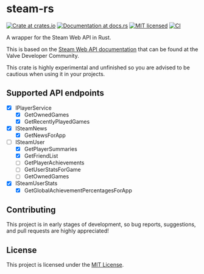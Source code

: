 # steam-rs

[![Crate at crates.io](https://img.shields.io/crates/v/steam-rs.svg)](https://crates.io/crates/steam-rs)
[![Documentation at docs.rs](https://docs.rs/steam-rs/badge.svg)](https://docs.rs/steam-rs)
[![MIT licensed](https://img.shields.io/crates/l/steam-rs.svg)](./LICENSE)
[![CI](https://github.com/garhow/steam-rs/actions/workflows/ci.yml/badge.svg)](https://github.com/garhow/steam-rs/actions/workflows/ci.yml)

A wrapper for the Steam Web API in Rust.

This is based on the [Steam Web API documentation](https://developer.valvesoftware.com/wiki/Steam_Web_API) that can be found at the Valve Developer Community.

This crate is highly experimental and unfinished so you are advised to be cautious when using it in your projects.

## Supported API endpoints
- [x] IPlayerService
  - [x] GetOwnedGames
  - [x] GetRecentlyPlayedGames
- [x] ISteamNews
  - [x] GetNewsForApp
- [ ] ISteamUser
  - [x] GetPlayerSummaries
  - [x] GetFriendList
  - [ ] GetPlayerAchievements
  - [ ] GetUserStatsForGame
  - [ ] GetOwnedGames
- [x] ISteamUserStats
  - [x] GetGlobalAchievementPercentagesForApp

## Contributing
This project is in early stages of development, so bug reports, suggestions, and pull requests are highly appreciated!

## License
This project is licensed under the [MIT License](./LICENSE).
